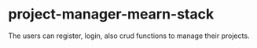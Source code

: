 # project-manager-mearn-stack
The users can register, login, also crud functions to manage their projects.
